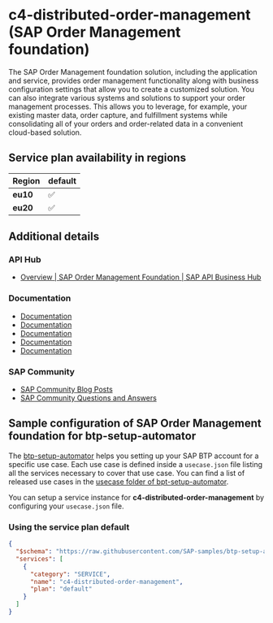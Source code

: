 # c4-distributed-order-management (SAP Order Management foundation)

The SAP Order Management foundation solution, including the application and service, provides order management functionality along with business configuration settings that allow you to create a customized solution. You can also integrate various systems and solutions to support your order management processes. This allows you to leverage, for example, your existing master data, order capture, and fulfillment systems while consolidating all of your orders and order-related data in a convenient cloud-based solution.

## Service plan availability in regions

| Region | default |
|--------|---------|
|  **eu10** | ✅ |
|  **eu20** | ✅ |

## Additional details
### API Hub

- [Overview | SAP Order Management Foundation | SAP API Business Hub](https://api.sap.com/package/SAPOrderManagementFoundation/overview)

### Documentation

- [Documentation](https://help.sap.com/docs/SAP_Order_Management_Foundation/d91676a7fa624c31b7b1c526d7787e2f/ca6630612cf741ed8927d60fabe13929.html)
- [Documentation](https://help.sap.com/docs/SAP_Order_Management_Foundation)
- [Documentation](https://help.sap.com/viewer/032cde7eac274695897645010260f636/latest/en-US/ca6630612cf741ed8927d60fabe13929.html)
- [Documentation](https://help.sap.com/viewer/product/C4_OrdMgmt/latest/en-US)
- [Documentation](https://help.sap.com/viewer/product/SAP_Order_Management_Foundation/)

### SAP Community

- [SAP Community Blog Posts](https://community.sap.com/search/?ct=blog&q=SAP%20Order%20Management%20foundation)
- [SAP Community Questions and Answers](https://community.sap.com/search/?ct=qa&q=SAP%20Order%20Management%20foundation)

## Sample configuration of **SAP Order Management foundation** for btp-setup-automator

The [btp-setup-automator](https://github.com/SAP-samples/btp-setup-automator) helps you setting up your SAP BTP account for a specific use case. Each use case is defined inside a `usecase.json` file listing all the services necessary to cover that use case. You can find a list of released use cases in the [usecase folder of bpt-setup-automator](https://github.com/SAP-samples/btp-setup-automator/tree/main/usecases).

You can setup a service instance for **c4-distributed-order-management** by configuring your `usecase.json` file.

### Using the service plan **default**

```json
{
  "$schema": "https://raw.githubusercontent.com/SAP-samples/btp-setup-automator/main/libs/btpsa-usecase.json",
  "services": [
    {
      "category": "SERVICE",
      "name": "c4-distributed-order-management",
      "plan": "default"
    }
  ]
}
```
